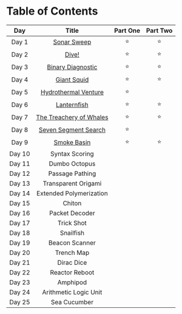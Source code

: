 # Table of Contents

| Day  | Title | Part One | Part Two |
| :---: | :---: | :---: |:--------:|
| Day 1  | [Sonar Sweep](https://github.com/SandraMavsar/AdventOfCode/blob/main/2021/Day_01/solution.py) | :star: |  :star:  |
| Day 2 | [Dive!](https://github.com/SandraMavsar/AdventOfCode/blob/main/2021/Day_02/solution.py)  | :star: |  :star:  |
| Day 3 | [Binary Diagnostic](https://github.com/SandraMavsar/AdventOfCode/blob/main/2021/Day_03/solution.py)  | :star: |  :star:  |
| Day 4 | [Giant Squid](https://github.com/SandraMavsar/AdventOfCode/blob/main/2021/Day_04/solution.py)  | :star: |  :star:  |
| Day 5 | [Hydrothermal Venture](https://github.com/SandraMavsar/AdventOfCode/blob/main/2021/Day_05/solution.py)  | :star: |          |
| Day 6 | [Lanternfish](https://github.com/SandraMavsar/AdventOfCode/blob/main/2021/Day_06/solution.py)  | :star: |  :star:  |
| Day 7 | [The Treachery of Whales](https://github.com/SandraMavsar/AdventOfCode/blob/main/2021/Day_07/solution.py)  | :star: |  :star:  |
| Day 8 | [Seven Segment Search](https://github.com/SandraMavsar/AdventOfCode/blob/main/2021/Day_08/solution.py)  | :star: |          |
| Day 9 | [Smoke Basin](https://github.com/SandraMavsar/AdventOfCode/blob/main/2021/Day_09/solution.py) | :star: |  :star:  |
| Day 10 | Syntax Scoring  | |          |
| Day 11 | Dumbo Octopus  | |          |
| Day 12 | Passage Pathing  | |          |
| Day 13 | Transparent Origami  | |          |
| Day 14 | Extended Polymerization  | |          |
| Day 15 | Chiton  | |          |
| Day 16 | Packet Decoder  | |          |
| Day 17 | Trick Shot  | |          |
| Day 18 | Snailfish  | |          |
| Day 19 | Beacon Scanner  | |          |
| Day 20 | Trench Map  | |          |
| Day 21 | Dirac Dice  | |          |
| Day 22 | Reactor Reboot  | |          |
| Day 23 | Amphipod  | |          |
| Day 24 | Arithmetic Logic Unit  | |          |
| Day 25 | Sea Cucumber  | |          |
